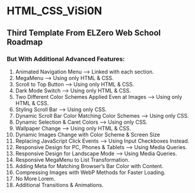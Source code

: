 # HTML_CSS_ViSi0N
## Third Template From ELZero Web School Roadmap

### But With Additional Advanced Features:
1. Animated Navigation Menu --> Linked with each section.
2. MegaMenu --> Using only HTML & CSS.
3. Scroll to Top Button --> Using only HTML & CSS.
4. Dark Mode Switch --> Using only HTML & CSS.
5. Two Different Color Schemes Applied Even at Images --> Using only HTML & CSS.
6. Styling Scroll Bar --> Using only CSS.
7. Dynamic Scroll Bar Color Matching Color Schemes --> Using only CSS.
8. Dynamic Selection & Caret Colors --> Using only CSS.
9. Wallpaper Change --> Using only HTML & CSS.
10. Dynamic Images Change with Color Scheme & Screen Size
11. Replacing JavaScript Click Events --> Using Input Checkboxes Instead.
12. Responsive Design for PC, Phones & Tablets --> Using Media Queries.
13. Responsive Design for Landscape Mode --> Using Media Queries.
14. Responsive MegaMenu to List Transformation.
15. Adding Meta for Matching Browser’s Bar Color with Content.
16. Compressing Images with WebP Methods for Faster Loading.
17. No More Lorem.
18. Additional Transitions & Animations.
